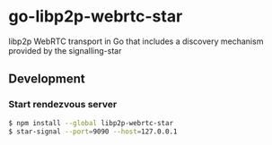 # go-libp2p-webrtc-star
libp2p WebRTC transport in Go that includes a discovery mechanism provided by the signalling-star

## Development

### Start rendezvous server

```bash
$ npm install --global libp2p-webrtc-star
$ star-signal --port=9090 --host=127.0.0.1
```